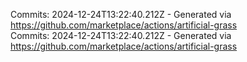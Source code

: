 Commits: 2024-12-24T13:22:40.212Z - Generated via https://github.com/marketplace/actions/artificial-grass
<br>
Commits: 2024-12-24T13:22:40.212Z - Generated via https://github.com/marketplace/actions/artificial-grass
<br>
